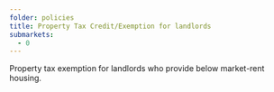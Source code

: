 ```yaml
---
folder: policies
title: Property Tax Credit/Exemption for landlords
submarkets:
  - 0
---
```

Property tax exemption for landlords who provide below market-rent housing.